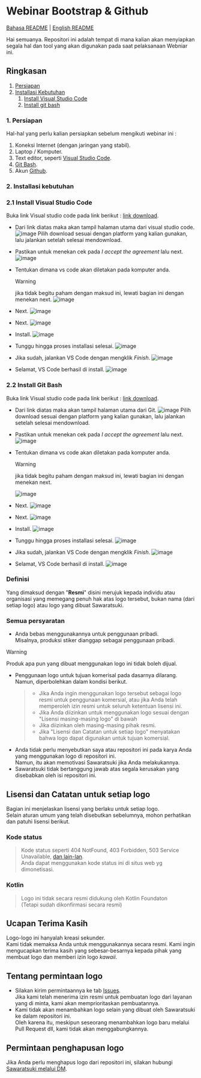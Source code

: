 # Webinar Bootstrap & Github

[Bahasa README](./README.md) | [English README](/README_EN.md)

Hai semuanya. Repositori ini adalah tempat di mana kalian akan menyiapkan segala hal dan tool yang akan digunakan pada saat pelaksanaan Webniar ini.

<!-- > [!WARNING]
> Semua logo yang ditampilkan disini merupakan buatan Sawaratsuki dan tidak dibuat oleh layanan atau organisasi masing-masing.  
> Tidak semua logo digunakan secara resmi.  
> Diharapkan untuk tidak terlalu berlebihan dengan elemen "_kawaii_".

> [!IMPORTANT]
> Isi repositori ini **tidak boleh** digunakan untuk AI atau apa pun yang dianggap **serupa** oleh Sawaratsuki.  
> Tolong dicatat. -->

## Ringkasan
1. [Persiapan](#1-persiapan)
2. [Installasi Kebutuhan](#2-installasi-kebutuhan)
    1. [Install Visual Studio Code](#21-install-visual-studio-code)
    2. [Install git bash]()

### 1. Persiapan

Hal-hal yang perlu kalian persiapkan sebelum mengikuti webinar ini :
  1. Koneksi Internet (dengan jaringan yang stabil).
  2. Laptop / Komputer.
  3. Text editor, seperti [Visual Studio Code](https://code.visualstudio.com/).
  4. [Git Bash](https://git-scm.com/).
  5. Akun [Github](https://github.com/).

### 2. Installasi kebutuhan

  ### 2.1 Install Visual Studio Code

  Buka link Visual studio code pada link berikut :
  [link download](https://code.visualstudio.com/).

  - Dari link diatas maka akan tampil halaman utama dari visual studio code.
    ![image](/img/vscode/img01.png)
    Pilih download sesuai dengan platform yang kalian gunakan, lalu jalankan setelah selesai mendownload.

  - Pastikan untuk menekan cek pada _I accept the agreement_ lalu next.
    ![image](/img/vscode/img02.png)

  - Tentukan dimana vs code akan diletakan pada komputer anda.
    > [!WARNING]
    > jika tidak begitu paham dengan maksud ini, lewati bagian ini dengan menekan next.
    ![image](/img//vscode/img03.png)

  - Next.
    ![image](/img/vscode/img04.png)

  - Next.
    ![image](/img/vscode/img05.png)

  - Install.
    ![image](/img/vscode/img06.png)

  - Tunggu hingga proses installasi selesai.
    ![image](/img/vscode/img07.png)

  - Jika sudah, jalankan VS Code dengan mengklik _Finish_.
    ![image](/img/vscode/img08.png)

  - Selamat, VS Code berhasil di install.
    ![image](/img/vscode/img09.png)



  ### 2.2 Install Git Bash

  Buka link Visual studio code pada link berikut :
  [link download](https://git-scm.com/).

  - Dari link diatas maka akan tampil halaman utama dari Git.
    ![image](/img/git/img01.png)
    Pilih download sesuai dengan platform yang kalian gunakan, lalu jalankan setelah selesai mendownload.

  - Pastikan untuk menekan cek pada _I accept the agreement_ lalu next.
    ![image](/img/vscode-win/img02.png)

  - Tentukan dimana vs code akan diletakan pada komputer anda.
    > [!WARNING]
    > jika tidak begitu paham dengan maksud ini, lewati bagian ini dengan menekan next.
    
    ![image](/img//vscode-win/img03.png)

  - Next.
    ![image](/img/vscode-win/img04.png)

  - Next.
    ![image](/img/vscode-win/img05.png)

  - Install.
    ![image](/img/vscode-win/img06.png)

  - Tunggu hingga proses installasi selesai.
    ![image](/img/vscode-win/img07.png)

  - Jika sudah, jalankan VS Code dengan mengklik _Finish_.
    ![image](/img/vscode-win/img08.png)

  - Selamat, VS Code berhasil di install.
    ![image](/img/vscode-win/img09.png)

### Definisi  

Yang dimaksud dengan "**Resmi**" disini merujuk kepada individu atau organisasi yang memegang penuh hak atas logo tersebut, bukan nama (dari setiap logo) atau logo yang dibuat Sawaratsuki.

### Semua persyaratan

- Anda bebas menggunakannya untuk penggunaan pribadi.  
Misalnya, produksi stiker dianggap sebagai penggunaan pribadi.
> [!WARNING]
> Produk apa pun yang dibuat menggunakan logo ini tidak boleh dijual.
- Penggunaan logo untuk tujuan komerisal pada dasarnya dilarang.  
Namun, diperbolehkan dalam kondisi berikut.
  > - Jika Anda ingin menggunakan logo tersebut sebagai logo resmi untuk penggunaan komersial, atau jika Anda telah memperoleh izin resmi untuk seluruh ketentuan lisensi ini.  
  > - Jika Anda diizinkan untuk menggunakan logo sesuai dengan "Lisensi masing-masing logo" di bawah
  > - Jika diizinkan oleh masing-masing pihak resmi.
  > - Jika "Lisensi dan Catatan untuk setiap logo" menyatakan bahwa logo dapat digunakan untuk tujuan komersial.
- Anda tidak perlu menyebutkan saya atau repositori ini pada karya Anda yang menggunakan logo di repositori ini.  
  Namun, itu akan memotivasi Sawaratsuki jika Anda melakukannya.
- Sawaratsuki tidak bertanggung jawab atas segala kerusakan yang disebabkan oleh isi repositori ini.

## Lisensi dan Catatan untuk setiap logo

Bagian ini menjelaskan lisensi yang berlaku untuk setiap logo.  
Selain aturan umum yang telah disebutkan sebelumnya, mohon perhatikan dan patuhi lisensi berikut.

### Kode status

> Kode status seperti 404 NotFound, 403 Forbidden, 503 Service Unavailable, [dan lain-lan](https://github.com/SAWARATSUKI/KawaiiLogos/tree/main/ResponseCode).  
> Anda dapat menggunakan kode status ini di situs web yg dimonetisasi.

### Kotlin

> Logo ini tidak secara resmi didukung oleh Kotlin Foundaton  
> (Tetapi sudah dikonfirmasi secara resmi)

## Ucapan Terima Kasih

Logo-logo ini hanyalah kreasi sekunder.  
Kami tidak memaksa Anda untuk menggunakannya secara resmi. Kami ingin mengucapkan terima kasih yang sebesar-besarnya kepada pihak yang membuat logo dan memberi izin logo _kawaii_.

## Tentang permintaan logo

- Silakan kirim permintaannya ke tab [Issues](https://github.com/SAWARATSUKI/KawaiiLogos/issues).  
Jika kami telah menerima izin resmi untuk pembuatan logo dari layanan yang di minta, kami akan memprioritaskan pembuatannya.
- Kami tidak akan menambahkan logo selain yang dibuat oleh Sawaratsuki ke dalam repositori ini.  
  Oleh karena itu, meskipun seseorang menambahkan logo baru melalui Pull Request dll, kami tidak akan menggabungkannya.

## Permintaan penghapusan logo

Jika Anda perlu menghapus logo dari repositori ini, silakan hubungi [Sawaratsuki melalui DM](https://x.com/sawaratsuki1004).